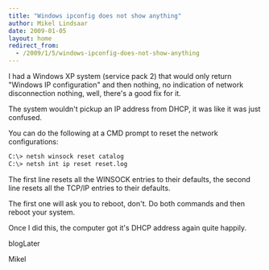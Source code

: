 ```yaml
---
title: "Windows ipconfig does not show anything"
author: Mikel Lindsaar
date: 2009-01-05
layout: home
redirect_from:
  - /2009/1/5/windows-ipconfig-does-not-show-anything
---
```

I had a Windows XP system (service pack 2) that would only return
"Windows IP configuration" and then nothing, no indication of network
disconnection nothing, well, there's a good fix for it.

The system wouldn't pickup an IP address from DHCP, it was like it was
just confused.

You can do the following at a CMD prompt to reset the network
configurations:

``` sh
C:\> netsh winsock reset catalog
C:\> netsh int ip reset reset.log
```

The first line resets all the WINSOCK entries to their defaults, the
second line resets all the TCP/IP entries to their defaults.

The first one will ask you to reboot, don't. Do both commands and then
reboot your system.

Once I did this, the computer got it's DHCP address again quite happily.

blogLater

Mikel

